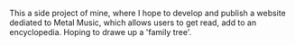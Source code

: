 This  a side project of mine, where I hope to develop and publish a website dediated to Metal Music, which allows users to get read, add to an encyclopedia. Hoping to drawe up a 'family tree'.